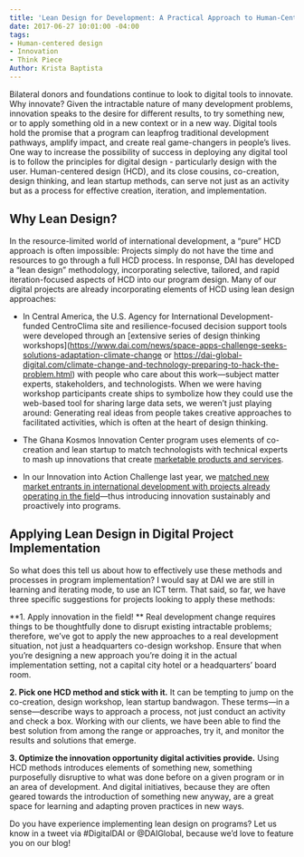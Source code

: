```yaml
---
title: 'Lean Design for Development: A Practical Approach to Human-Centered Design'
date: 2017-06-27 10:01:00 -04:00
tags:
- Human-centered design
- Innovation
- Think Piece
Author: Krista Baptista
---
```


Bilateral donors and foundations continue to look to digital tools to innovate. Why innovate? Given the intractable nature of many development problems, innovation speaks to the desire for different results, to try something new, or to apply something old in a new context or in a new way. Digital tools hold the promise that a program can leapfrog traditional development pathways, amplify impact, and create real game-changers in people’s lives. One way to increase the possibility of success in deploying any digital tool is to follow the principles for digital design - particularly design with the user. Human-centered design (HCD), and its close cousins, co-creation, design thinking, and lean startup methods, can serve not just as an activity but as a process for effective creation, iteration, and implementation.



## Why Lean Design?

In the resource-limited world of international development, a “pure” HCD approach is often impossible: Projects simply do not have the time and resources to go through a full HCD process. In response, DAI has developed a “lean design” methodology, incorporating selective, tailored, and rapid iteration-focused aspects of HCD into our program design. Many of our digital projects are already incorporating elements of HCD using lean design approaches: 

* In Central America, the U.S. Agency for International Development-funded CentroClima site and resilience-focused decision support tools were developed through an [extensive series of design thinking workshops](https://www.dai.com/news/space-apps-challenge-seeks-solutions-adaptation-climate-change or https://dai-global-digital.com/climate-change-and-technology-preparing-to-hack-the-problem.html) with people who care about this work—subject matter experts, stakeholders, and technologists. When we were having workshop participants create ships to symbolize how they could use the web-based tool for sharing large data sets, we weren’t just playing around: Generating real ideas from people takes creative approaches to facilitated activities, which is often at the heart of design thinking. 

* The Ghana Kosmos Innovation Center program uses elements of co-creation and lean startup to match technologists with technical experts to mash up innovations that create [marketable products and services](https://dai-global-digital.com/women-in-agritech-profiles-from-ghana.html). 

* In our Innovation into Action Challenge last year, we [matched new market entrants in international development with projects already operating in the field](https://www.dai.com/news/innovation-action-challenge-attracts-great-response?related-box)—thus introducing innovation sustainably and proactively into programs. 

## Applying Lean Design in Digital Project Implementation

So what does this tell us about how to effectively use these methods and processes in program implementation? I would say at DAI we are still in learning and iterating mode, to use an ICT term. That said, so far, we have three specific suggestions for projects looking to apply these methods:

**1. Apply innovation in the field! ** Real development change requires things to be thoughtfully done to disrupt existing intractable problems; therefore, we’ve got to apply the new approaches to a real development situation, not just a headquarters co-design workshop. Ensure that when you’re designing a new approach you’re doing it in the actual implementation setting, not a capital city hotel or a headquarters’ board room.

**2. Pick one HCD method and stick with it.** It can be tempting to jump on the co-creation, design workshop, lean startup bandwagon. These terms—in a sense—describe ways to approach a process, not just conduct an activity and check a box. Working with our clients, we have been able to find the best solution from among the range or approaches, try it, and monitor the results and solutions that emerge.

**3. Optimize the innovation opportunity digital activities provide.** Using HCD methods introduces elements of something new, something purposefully disruptive to what was done before on a given program or in an area of development. And digital initiatives, because they are often geared towards the introduction of something new anyway, are a great space for learning and adapting proven practices in new ways.

Do you have experience implementing lean design on programs? Let us know in a tweet via #DigitalDAI or @DAIGlobal, because we’d love to feature you on our blog!